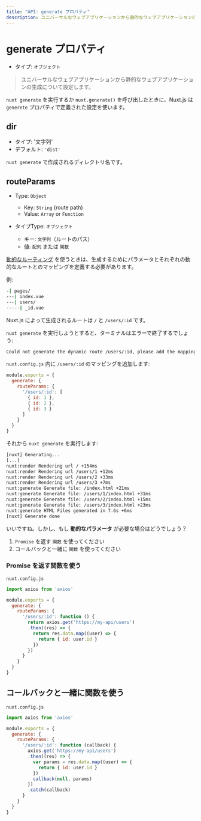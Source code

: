 ```yaml
---
title: "API: generate プロパティ"
description: ユニバーサルなウェブアプリケーションから静的なウェブアプリケーションの生成について設定します。
---
```


<!-- title: "API: The generate Property" -->
<!-- description: Configure the generation of your universal web application to a static web application. -->

<!-- # The generate Property -->

# generate プロパティ

<!-- - Type: `Object` -->

- タイプ: `オブジェクト`

<!-- \> Configure the generation of your universal web application to a static web application. -->

> ユニバーサルなウェブアプリケーションから静的なウェブアプリケーションの生成について設定します。

<!-- When launching `nuxt generate` or calling `nuxt.generate()`, nuxt.js will use the configuration defined in the `generate` property. -->

`nuxt generate` を実行するか `nuxt.generate()` を呼び出したときに、Nuxt.js は `generete` プロパティで定義された設定を使います。

## dir

<!-- - Type: 'Sring' -->
<!-- - Default: `'dist'` -->

- タイプ: '文字列'
- デフォルト: `'dist'`

<!-- Directory name created by `nuxt generate`. -->

`nuxt generate` で作成されるディレクトリ名です。

## routeParams

- Type: `Object`
  - Key: `String` (route path)
  - Value: `Array` or `Function`

- タイプType: `オブジェクト`
  - キー: `文字列`（ルートのパス）
  - 値: `配列` または `関数`

[動的なルーティング](/guide/routing#dynamic-routes) を使うときは、生成するためにパラメータとそれぞれの動的なルートとのマッピングを定義する必要があります。

<!-- Example: -->

例:

```bash
-| pages/
---| index.vue
---| users/
-----| _id.vue
```

<!-- The routes generated by nuxt.js are `/` and `/users/:id`. -->

Nuxt.js によって生成されるルートは `/` と `/users/:id` です。

<!-- If you try to launch `nuxt generate`, the terminal will exit with an error: -->

`nuxt generate` を実行しようとすると、ターミナルはエラーで終了するでしょう:

```bash
Could not generate the dynamic route /users/:id, please add the mapping params in nuxt.config.js (generate.routeParams).
```

<!-- We add the mapping for `/users/:id` in `nuxt.config.js`: -->

`nuxt.config.js` 内に `/users/:id` のマッピングを追加します:

```js
module.exports = {
  generate: {
    routeParams: {
      '/users/:id': [
        { id: 1 },
        { id: 2 },
        { id: 3 }
      ]
    }
  }
}
```

<!-- Then when we launch `nuxt generate`: -->

それから `nuxt generate` を実行します:

```bash
[nuxt] Generating...
[...]
nuxt:render Rendering url / +154ms
nuxt:render Rendering url /users/1 +12ms
nuxt:render Rendering url /users/2 +33ms
nuxt:render Rendering url /users/3 +7ms
nuxt:generate Generate file: /index.html +21ms
nuxt:generate Generate file: /users/1/index.html +31ms
nuxt:generate Generate file: /users/2/index.html +15ms
nuxt:generate Generate file: /users/3/index.html +23ms
nuxt:generate HTML Files generated in 7.6s +6ms
[nuxt] Generate done
```

<!-- Great, but what if we have **dynamic params**? -->

いいですね。しかし、もし **動的なパラメータ** が必要な場合はどうでしょう？

<!-- 1. Use a `Function` which returns a `Promise` -->
<!-- 2. Use a `Function` with a callback(err, params) -->

1. `Promise` を返す `関数` を使ってください
2. コールバックと一緒に `関数` を使ってください

<!-- ### Function which returns a Promise -->

### Promise を返す関数を使う

`nuxt.config.js`

```js
import axios from 'axios'

module.exports = {
  generate: {
    routeParams: {
      '/users/:id': function () {
        return axios.get('https://my-api/users')
        .then((res) => {
          return res.data.map((user) => {
            return { id: user.id }
          })
        })
      }
    }
  }
}
```

## コールバックと一緒に関数を使う

`nuxt.config.js`

```js
import axios from 'axios'

module.exports = {
  generate: {
    routeParams: {
      '/users/:id': function (callback) {
        axios.get('https://my-api/users')
        .then((res) => {
          var params = res.data.map((user) => {
            return { id: user.id }
          })
          callback(null, params)
        })
        .catch(callback)
      }
    }
  }
}
```
